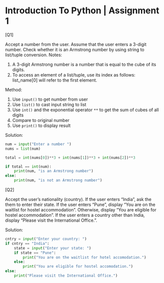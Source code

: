 # Introduction To Python | Assignment 1

[Q1]

Accept a number from the user. Assume that the user enters a 3-digit
number. Check whether it is an Armstrong number by using string to
list/tuple conversion.
Notes:
1. A 3-digit Armstrong number is a number that is equal to the cube of its
digits.
2. To access an element of a list/tuple, use its index as follows:
list_name[0] will refer to the first element.

Method:
1. Use `input()` to get number from user
2. Use `list()` to cast input string to list
3. Use `int()` and the exponential operator `**` to get the sum of cubes of all digits
4. Compare to original number
5. Use `print()` to display result

Solution: 
```py
num = input("Enter a number ")
nums = list(num)

total = int(nums[0])**3 + int(nums[1])**3 + int(nums[2])**3

if total == int(num):
    print(num, "is an Armstrong number")
else:
    print(num, "is not an Armstrong number")
```


[Q2]

Accept the user’s nationality (country). If the user enters “India”, ask the
them to enter their state. If the user enters “Pune”, display “You are on
the waitlist for hostel accommodation”. Otherwise, display “You are
eligible for hostel accommodation”. If the user enters a country other than
India, display “Please visit the International Office.”.


Solution:
```py
cntry = input("Enter your country: ")
if cntry == "India":
    state = input("Enter your state: ")
    if state == "Pune":
        print("You are on the waitlist for hotel accomodation.")
    else:
        print("You are eligible for hostel accomodation.")
else:
    print("Please visit the International Office.")
```
